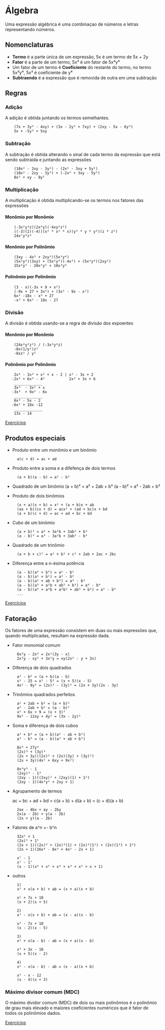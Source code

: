 # Álgebra

Uma expressão algébrica é uma combinaçao de números e letras representando números.

## Nomenclaturas

- **Termo** é a parte única de um expressão, 5x é um termo de 5x + 2y
- **Fator** é a parte de um termo, 5x³ é um fator de 5x³y⁴
- Um fator de um termo é **Coeficiente** do restante do termo, no termo 5x³y⁴, 5x³ é coeficiente de y⁴
- **Subtraendo** é a expressão que é removida de outra em uma subtração

## Regras

### Adição

A adição é obtida juntando os termos semelhantes.

        (7x + 3y³ - 4xy) + (3x - 2y³ + 7xy) + (2xy - 5x - 6y³)
        5x + -5y³ + 5xy

### Subtração

A subtração é obtida alterando o sinal de cada termo da expressão que está sendo subtraida e juntando as expressões

        (10x² - 2xy - 3y²) - (2x² - 3xy + 5y²)
        (10x² - 2xy - 3y²) + (-2x² + 3xy - 5y²)
        8x² + xy - 8y²

### Multiplicação

A multiplicação é obtida multiplicando-se os termos nos fatores das expressões

#### Monômio por Monômio

        (-3x²y³z)(2x⁴y)(-4xy⁴z²)
        ((-3)(2)(-4))(x² * x⁴ * x)(y³ * y * y⁴)(z * z²)
        24x⁷y⁸z³

#### Monômio por Polinômio

        (3xy - 4x³ + 2xy²)(5x²y⁴)
        (5x²y⁴)(3xy) + (5x²y⁴)(-4x³) + (5x²y⁴)(2xy²)
        15x³y⁵ - 20x⁵y⁴ + 10x³y⁶

#### Polinômio por Polinômio

        (3 - x)(-3x + 9 + x²)
        (-9x + 27 + 3x²) + (3x² - 9x - x³)
        6x² -18x - x³ + 27
        -x³ + 6x² - 18x - 27

### Divisão

A divisão é obtida usando-se a regra de divisão dos expoentes

#### Monômio por Monômio

        (24x⁴y²z³) / (-3x³y⁴z)
        -8x(1/y²)z²
        -8xz¹ / y²

#### Polinômio por Polinômio

        2x⁴ - 3x³ + x² + x - 2 | x² - 3x + 2
       -2x⁴ + 6x³ - 4²           2x² + 3x + 6
        _____________
        3x³  - 3x² + x
       -3x³  + 9x² - 6x
        _____________
        6x² - 5x - 2
       -6x² + 18x -12
        _____________
        13x - 14

[Exercícios](./examples/1.md)

## Produtos especiais

- Produto entre um monômio e um binômio

        a(c + d) = ac + ad

- Produto entre a soma e a difefença de dois termos

        (a + b)(a - b) = a² - b²

- Quadrado de um binômio
  (a + b)² = a² + 2ab + b²
  (a - b)² = a² - 2ab + b²

- Produto de dois binômios

        (x + a)(x + b) = x² + (a + b)x + ab
        (ax + b)(cx + d) = acx² + (ad + bc)x + bd
        (a + b)(c + d) = ac + ad + bc + bd

- Cubo de um binômio

        (a + b)³ = a³ + 3a²b + 3ab² + b³
        (a - b)³ = a³ - 3a²b + 3ab² - b³

- Quadrado de um trinômio

        (a + b + c)² = a² + b² + c² + 2ab + 2ac + 2bc

- Diferença entre a n-ésima potência

        (a - b)(a⁰ + b⁰) = a¹ - b¹
        (a - b)(a¹ + b¹) = a² - b²
        (a - b)(a² + ab + b²) = a³ - b³
        (a - b)(a³ + a²b + ab² + b³) = a⁴ - b⁴
        (a - b)(a⁴ + a³b + a²b² + ab³ + b⁴) = a⁵ - b⁵
        ...

[Exercícios](./examples/2.md)

## Fatoração

Os fatores de uma expressão consistem em duas ou mais expressões que, quando multiplicadas, resultam na expressão dada.

- Fator monomial comum

        6x²y - 2x³ = 2x²(3y - x)
        2x³y - xy² + 3x²y = xy(2x² - y + 3x)

- Diferença de dois quadrados

        a² - b² = (a + b)(a - b)
        x² - 25 = x² - 5² = (x + 5)(x - 5)
        4x² - 9y² = (2x)² - (3y)² = (2x + 3y)(2x - 3y)

- Trinômios quadrados perfeitos

        a² + 2ab + b² = (a + b)²
        a² - 2ab + b² = (a - b)²
        x² + 6x + 9 = (x + 3)²
        9x² - 12xy + 4y² = (3x - 2y)²

- Soma e diferença de dois cubos

        a³ + b³ = (a + b)(a² - ab + b²)
        a³ - b³ = (a - b)(a² + ab + b²)

        8x³ + 27y³
        (2x)³ + (3y)³
        (2x + 3y)((2x)² + (2x)(3y) + (3y)²)
        (2x + 3y)(4x² + 6xy + 9x²)

        8x³y³ - 1
        (2xy)³ - 1³
        (2xy - 1)((2xy)² + (2xy)(1) + 1²)
        (2xy - 1)(4x²y² + 2xy + 1)

- Agrupamento de termos

  ac + bc + ad + bd = c(a + b) + d(a + b) = (c + d)(a + b)

        2ax - 4bx + ay - 2by
        2x(a - 2b) + y(a - 2b)
        (2x + y)(a - 2b)

- Fatores de a^n +- b^n

        32x⁵ + 1
        (2x)⁵ + 1⁵
        (2x + 1)((2x)⁴ + (2x)³(1) + (2x)²(1²) + (2x)(1³) + 1⁴)
        (2x + 1)(16x⁴ - 8x³ + 4x² - 2x + 1)

        x⁷ - 1
        x⁷ - 1⁷
        (x - 1)(x⁶ + x⁵ + x⁴ + x³ + x² + x + 1)

- outros

        1)
        x² + x(a + b) + ab = (x + a)(x + b)

        x² + 7x + 10
        (x + 2)(x + 5)

        2)
        x² - x(x + b) + ab = (x - a)(x - b)

        x² - 7x + 10
        (x - 2)(x - 5)

        3)
        x² + x(a - b) - ab = (x + a)(x - b)

        x² + 3x - 10
        (x + 5)(x - 2)

        4)
        x² - x(a - b) - ab = (x - a)(x + b)

        x² - x - 12
        (x - 4)(x + 3)

### Máximo divisor comum (MDC)

O máximo dividor comum (MDC) de dois ou mais polinômios é o polinômio de grau mais elevado e maiores coeficientes numéricos que é fator de todos os polinômios dados.

[Exercícios](./examples/3.md)
